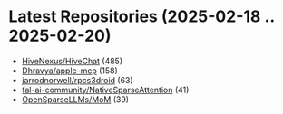 # Latest Repositories (2025-02-18 .. 2025-02-20)

- [HiveNexus/HiveChat](https://github.com/HiveNexus/HiveChat) (485)
- [Dhravya/apple-mcp](https://github.com/Dhravya/apple-mcp) (158)
- [jarrodnorwell/rpcs3droid](https://github.com/jarrodnorwell/rpcs3droid) (63)
- [fal-ai-community/NativeSparseAttention](https://github.com/fal-ai-community/NativeSparseAttention) (41)
- [OpenSparseLLMs/MoM](https://github.com/OpenSparseLLMs/MoM) (39)
